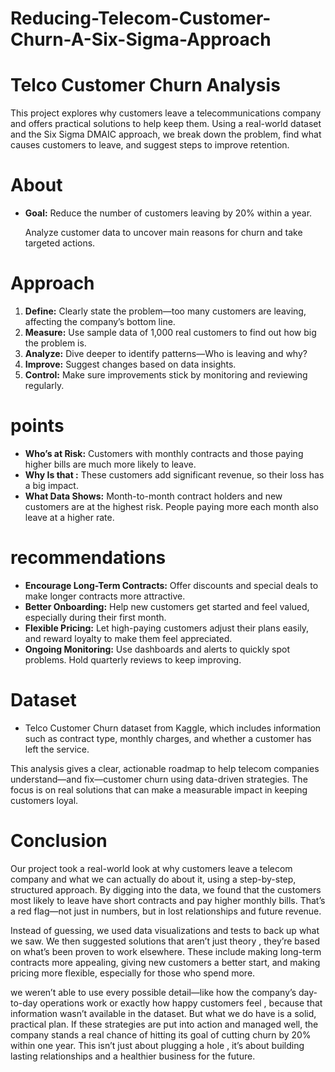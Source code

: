 # Reducing-Telecom-Customer-Churn-A-Six-Sigma-Approach

# Telco Customer Churn Analysis

This project explores why customers leave a telecommunications company and offers practical solutions to help keep them. Using a real-world dataset and the Six Sigma DMAIC approach, we break down the problem, find what causes customers to leave, and suggest steps to improve retention.

# About

- **Goal:** Reduce the number of customers leaving by 20% within a year.

  Analyze customer data to uncover main reasons for churn and take targeted actions.

# Approach

1. **Define:** Clearly state the problem—too many customers are leaving, affecting the company’s bottom line.
2. **Measure:** Use sample data of 1,000 real customers to find out how big the problem is.
3. **Analyze:** Dive deeper to identify patterns—Who is leaving and why?
4. **Improve:** Suggest changes based on data insights.
5. **Control:** Make sure improvements stick by monitoring and reviewing regularly.

# points 

- **Who’s at Risk:** Customers with monthly contracts and those paying higher bills are much more likely to leave.
- **Why Is that :** These customers add significant revenue, so their loss has a big impact.
- **What Data Shows:** Month-to-month contract holders and new customers are at the highest risk. People paying more each month also leave at a higher rate.

# recommendations

- **Encourage Long-Term Contracts:** Offer discounts and special deals to make longer contracts more attractive.
- **Better Onboarding:** Help new customers get started and feel valued, especially during their first month.
- **Flexible Pricing:** Let high-paying customers adjust their plans easily, and reward loyalty to make them feel appreciated.
- **Ongoing Monitoring:** Use dashboards and alerts to quickly spot problems. Hold quarterly reviews to keep improving.

# Dataset

- Telco Customer Churn dataset from Kaggle, which includes information such as contract type, monthly charges, and whether a customer has left the service.

This analysis gives a clear, actionable roadmap to help telecom companies understand—and fix—customer churn using data-driven strategies. The focus is on real solutions that can make a measurable impact in keeping customers loyal.

# Conclusion

Our project took a real-world look at why customers leave a telecom company and what we can actually do about it, using a step-by-step, structured approach. By digging into the data, we found that the customers most likely to leave have short contracts and pay higher monthly bills. That’s a red flag—not just in numbers, but in lost relationships and future revenue.

Instead of guessing, we used data visualizations and tests to back up what we saw. We then suggested solutions that aren’t just theory , they’re based on what’s been proven to work elsewhere. These include making long-term contracts more appealing, giving new customers a better start, and making pricing more flexible, especially for those who spend more.

we weren’t able to use every possible detail—like how the company’s day-to-day operations work or exactly how happy customers feel , because that information wasn’t available in the dataset. But what we do have is a solid, practical plan. If these strategies are put into action and managed well, the company stands a real chance of hitting its goal of cutting churn by 20% within one year. This isn’t just about plugging a hole , it’s about building lasting relationships and a healthier business for the future.
